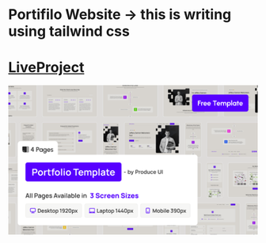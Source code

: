 
# Portifilo Website -> this is writing using tailwind css


# [LiveProject](https://kaleidoscopic-gumption-97f525.netlify.app/)

![alt img](./assets/images/coverage.png)